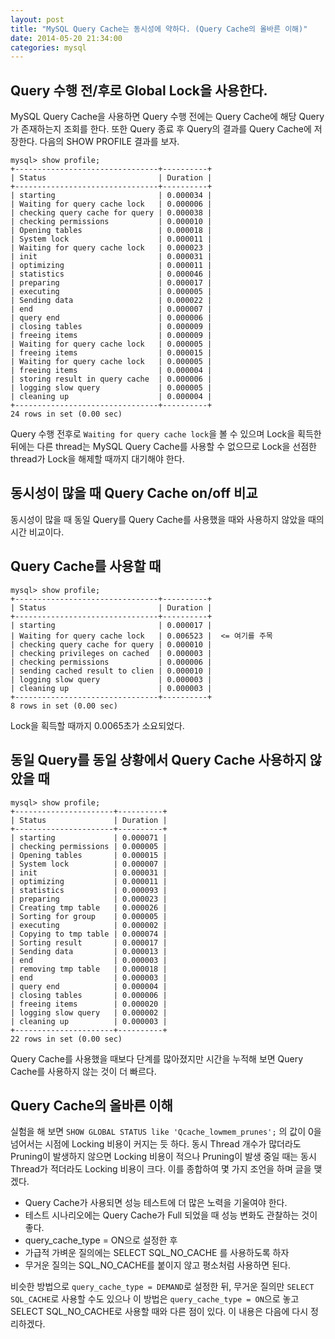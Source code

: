 ```yaml
---
layout: post
title: "MySQL Query Cache는 동시성에 약하다. (Query Cache의 올바른 이해)"
date: 2014-05-20 21:34:00
categories: mysql
---
```


## Query 수행 전/후로 Global Lock을 사용한다.

MySQL Query Cache을 사용하면 Query 수행 전에는 Query Cache에 해당 Query가 존재하는지 조회를 한다. 또한 Query 종료 후 Query의 결과를 Query Cache에 저장한다. 다음의 SHOW PROFILE 결과를 보자.

    mysql> show profile;
    +--------------------------------+----------+
    | Status                         | Duration |
    +--------------------------------+----------+
    | starting                       | 0.000034 |
    | Waiting for query cache lock   | 0.000006 |
    | checking query cache for query | 0.000038 |
    | checking permissions           | 0.000010 |
    | Opening tables                 | 0.000018 |
    | System lock                    | 0.000011 |
    | Waiting for query cache lock   | 0.000023 |
    | init                           | 0.000031 |
    | optimizing                     | 0.000011 |
    | statistics                     | 0.000046 |
    | preparing                      | 0.000017 |
    | executing                      | 0.000005 |
    | Sending data                   | 0.000022 |
    | end                            | 0.000007 |
    | query end                      | 0.000006 |
    | closing tables                 | 0.000009 |
    | freeing items                  | 0.000009 |
    | Waiting for query cache lock   | 0.000005 |
    | freeing items                  | 0.000015 |
    | Waiting for query cache lock   | 0.000005 |
    | freeing items                  | 0.000004 |
    | storing result in query cache  | 0.000006 |
    | logging slow query             | 0.000005 |
    | cleaning up                    | 0.000004 |
    +--------------------------------+----------+
    24 rows in set (0.00 sec)

Query 수행 전후로 `Waiting for query cache lock`을 볼 수 있으며 Lock을 획득한 뒤에는 다른 thread는 MySQL Query Cache를 사용할 수 없으므로 Lock을 선점한 thread가 Lock을 해제할 때까지 대기해야 한다.

## 동시성이 많을 때 Query Cache on/off 비교

동시성이 많을 때 동일 Query를 Query Cache를 사용했을 때와 사용하지 않았을 때의 시간 비교이다.

## Query Cache를 사용할 때

    mysql> show profile;
    +--------------------------------+----------+
    | Status                         | Duration |
    +--------------------------------+----------+
    | starting                       | 0.000017 |
    | Waiting for query cache lock   | 0.006523 |  <= 여기를 주목
    | checking query cache for query | 0.000010 |
    | checking privileges on cached  | 0.000003 |
    | checking permissions           | 0.000006 |
    | sending cached result to clien | 0.000010 |
    | logging slow query             | 0.000003 |
    | cleaning up                    | 0.000003 |
    +--------------------------------+----------+
    8 rows in set (0.00 sec)

Lock을 획득할 때까지 0.0065초가 소요되었다.

## 동일 Query를 동일 상황에서 Query Cache 사용하지 않았을 때

    mysql> show profile;
    +----------------------+----------+
    | Status               | Duration |
    +----------------------+----------+
    | starting             | 0.000071 |
    | checking permissions | 0.000005 |
    | Opening tables       | 0.000015 |
    | System lock          | 0.000007 |
    | init                 | 0.000031 |
    | optimizing           | 0.000011 |
    | statistics           | 0.000093 |
    | preparing            | 0.000023 |
    | Creating tmp table   | 0.000026 |
    | Sorting for group    | 0.000005 |
    | executing            | 0.000002 |
    | Copying to tmp table | 0.000074 |
    | Sorting result       | 0.000017 |
    | Sending data         | 0.000013 |
    | end                  | 0.000003 |
    | removing tmp table   | 0.000018 |
    | end                  | 0.000003 |
    | query end            | 0.000004 |
    | closing tables       | 0.000006 |
    | freeing items        | 0.000020 |
    | logging slow query   | 0.000002 |
    | cleaning up          | 0.000003 |
    +----------------------+----------+
    22 rows in set (0.00 sec)

Query Cache를 사용했을 때보다 단계를 많아졌지만 시간을 누적해 보면 Query Cache를 사용하지 않는 것이 더 빠르다.

## Query Cache의 올바른 이해

실험을 해 보면 `SHOW GLOBAL STATUS like 'Qcache_lowmem_prunes';` 의 값이 0을 넘어서는 시점에 Locking 비용이 커지는 듯 하다. 동시 Thread 개수가 많더라도 Pruning이 발생하지 않으면 Locking 비용이 적으나 Pruning이 발생 중일 때는 동시 Thread가 적더라도 Locking 비용이 크다. 이를 종합하여 몇 가지 조언을 하며 글을 맺겠다.

- Query Cache가 사용되면 성능 테스트에 더 많은 노력을 기울여야 한다.
 - 테스트 시나리오에는 Query Cache가 Full 되었을 때 성능 변화도 관찰하는 것이 좋다.
- query_cache_type = ON으로 설정한 후
 - 가급적 가벼운 질의에는 SELECT SQL_NO_CACHE 를 사용하도록 하자
 - 무거운 질의는 SQL_NO_CACHE를 붙이지 않고 평소처럼 사용하면 된다.

비슷한 방법으로 `query_cache_type = DEMAND`로 설정한 뒤, 무거운 질의만 `SELECT SQL_CACHE`로 사용할 수도 있으나 이 방법은 `query_cache_type = ON`으로 놓고 SELECT SQL_NO_CACHE로 사용할 때와 다른 점이 있다. 이 내용은 다음에 다시 정리하겠다.
